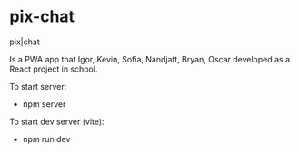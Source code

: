 # pix-chat


pix|chat 

Is a PWA app that Igor, Kevin, Sofia, Nandjatt, Bryan, Oscar developed as a React project in school.


To start server: 
- npm server

To start dev server (vite):
- npm run dev
